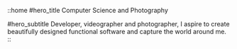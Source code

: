 ::home
#hero_title
Computer Science and Photography

#hero_subtitle
Developer, videographer and photographer, I aspire to create beautifully designed functional software and capture the world around me.
::
